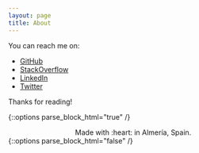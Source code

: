 ```yaml
---
layout: page
title: About
---
```


You can reach me on:

- [GitHub](https://github.com/klashxx)
- [StackOverflow](http://stackoverflow.com/users/1200821/klashxx?tab=profile)
- [LinkedIn](https://linkedin.com/in/juandiegogodoy)
- [Twitter](http://twitter.com/klashxx)

Thanks for reading!

{::options parse_block_html="true" /}
<center>
Made with :heart: in Almería, Spain.
</center>
{::options parse_block_html="false" /}
